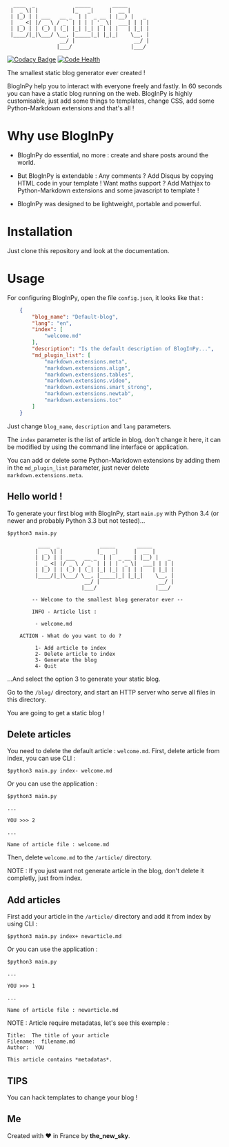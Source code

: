       ____  _             _____       _____
     |  _ \| |           |_   _|     |  __ |
     | |_) | | ___   __ _  | |  _ __ | |__) |   _
     |  _ <| |/ _ \ / _` | | | | '_ \|  ___| | | |
     | |_) | | (_) | (_| |_| |_| | | | |   | |_| |
     |____/|_|\___/ \__, |_____|_| |_|_|    \__, |
                     __/ |                   __/ |
                    |___/                   |___/
                    
[![Codacy Badge](https://api.codacy.com/project/badge/grade/3a9da39de6fc49b7ad931ae6426b61cc)](https://www.codacy.com/app/lorisazerty/BlogInPy) [![Code Health](https://landscape.io/github/the-new-sky/BlogInPy/master/landscape.svg?style=flat)](https://landscape.io/github/the-new-sky/BlogInPy/master)

The smallest static blog generator ever created !

BlogInPy help you to interact with everyone freely and fastly. In 60 seconds you can have a static blog running on the web. BlogInPy is highly customisable, just add some things to templates, change CSS, add some Python-Markdown extensions and that's all !

# Why use BlogInPy

- BlogInPy do essential, no more : create and share posts around the world.

- But BlogInPy is extendable : Any comments ? Add Disqus by copying HTML code in your template !
Want maths support ? Add Mathjax to Python-Markdown extensions and some javascript to template !

- BlogInPy was designed to be lightweight, portable and powerful. 


# Installation

Just clone this repository and look at the documentation.

 
# Usage

For configuring BlogInPy, open the file `config.json`, it looks like that :

```json
    {
        "blog_name": "Default-blog",
        "lang": "en",
        "index": [
            "welcome.md"
        ],
        "description": "Is the default description of BlogInPy...",
        "md_plugin_list": [
            "markdown.extensions.meta",
            "markdown.extensions.align",
            "markdown.extensions.tables",
            "markdown.extensions.video",
            "markdown.extensions.smart_strong",
            "markdown.extensions.newtab",
            "markdown.extensions.toc"
        ]
    }
```

Just change `blog_name`, `description` and `lang` parameters.

The `index` parameter is the list of article in blog, don't change it here, it can be modified by using the command line interface or application.

You can add or delete some  Python-Markdown extensions by adding them in the `md_plugin_list` parameter, just never delete `markdown.extensions.meta`.


## Hello world !

To generate your first blog with BlogInPy, start `main.py` with Python 3.4 (or newer and probably Python 3.3 but not tested)...

```
$python3 main.py

          ____  _             _____       _____
         |  _ \| |           |_   _|     |  __ |
         | |_) | | ___   __ _  | |  _ __ | |__) |   _
         |  _ <| |/ _ \ / _` | | | | '_ \|  ___| | | |
         | |_) | | (_) | (_| |_| |_| | | | |   | |_| |
         |____/|_|\___/ \__, |_____|_| |_|_|    \__, |
                         __/ |                   __/ |
                        |___/                   |___/

        -- Welcome to the smallest blog generator ever --

        INFO - Article list :
        
         - welcome.md

    ACTION - What do you want to do ?

         1- Add article to index
         2- Delete article to index
         3- Generate the blog
         4- Quit
```

...And select the option 3 to generate your static blog.

Go to the `/blog/` directory, and start an HTTP server who serve all files in this directory.

You are going to get a static blog !


## Delete articles

You need to delete the default article : `welcome.md`. First, delete article from index, you can use CLI :

```
$python3 main.py index- welcome.md
```

Or you can use the application :

```
$python3 main.py

...

YOU >>> 2

...

Name of article file : welcome.md
```

Then, delete `welcome.md` to the `/article/` directory.

NOTE : If you just want not generate article in the blog, don't delete it completly, just from index.


## Add articles

First add your article in the `/article/` directory and add it from index by using CLI :

```
$python3 main.py index+ newarticle.md
```

Or you can use the application :

```
$python3 main.py

...

YOU >>> 1

...

Name of article file : newarticle.md
```

NOTE : Article require metadatas, let's see this exemple :

```
Title:  The title of your article
Filename:  filename.md
Author:  YOU

This article contains *metadatas*.
```

## TIPS

You can hack templates to change your blog !

## Me

Created with :heart: in France by **the_new_sky**.
